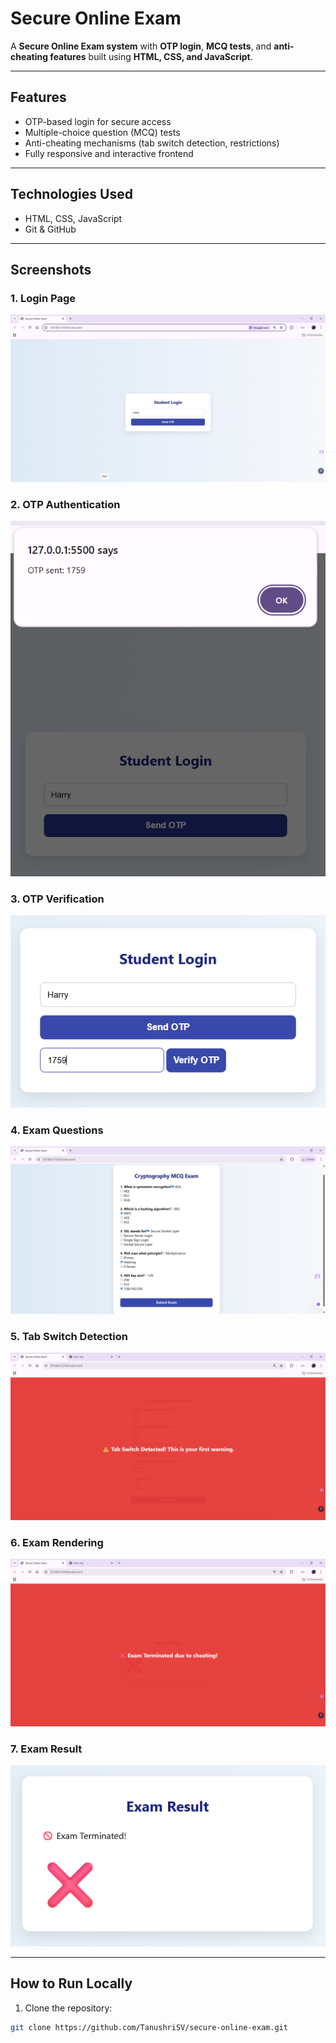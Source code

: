 # Secure Online Exam

A **Secure Online Exam system** with **OTP login**, **MCQ tests**, and **anti-cheating features** built using **HTML, CSS, and JavaScript**.

---

## Features
- OTP-based login for secure access
- Multiple-choice question (MCQ) tests
- Anti-cheating mechanisms (tab switch detection, restrictions)
- Fully responsive and interactive frontend

---

## Technologies Used
- HTML, CSS, JavaScript
- Git & GitHub

---

## Screenshots

### 1. Login Page
![Login Page](images/Login.png)

### 2. OTP Authentication
![OTP Authentication](images/OTP_Authentication.png)

### 3. OTP Verification
![OTP Verification](images/OTP_Verification.png)

### 4. Exam Questions
![Exam Questions](images/Exam_Questions.png)

### 5. Tab Switch Detection
![Tab Switch Detection](images/Tab_Switch_Detection.png)

### 6. Exam Rendering
![Exam Rendering](images/Exam_Rendering.png)

### 7. Exam Result
![Exam Result](images/Exam_Result.png)

---

## How to Run Locally
1. Clone the repository:

```bash
git clone https://github.com/TanushriSV/secure-online-exam.git
